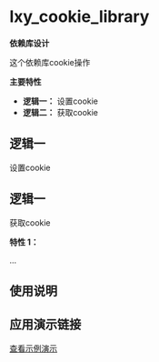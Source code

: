 # lxy_cookie_library

**依赖库设计**

这个依赖库cookie操作

**主要特性**

- **逻辑一：** 设置cookie
- **逻辑二：** 获取cookie

## 逻辑一
设置cookie

## 逻辑一
获取cookie

**特性 1：**  


...

## 使用说明



## 应用演示链接

[查看示例演示](示例演示链接)
